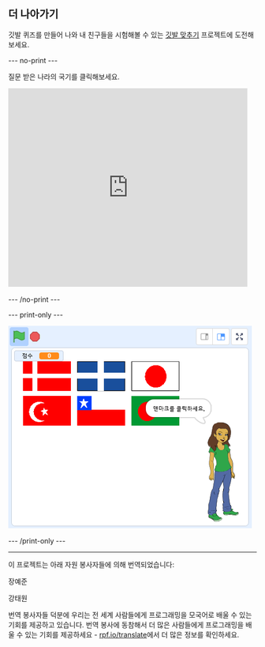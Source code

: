 ## 더 나아가기

깃발 퀴즈를 만들어 나와 내 친구들을 시험해볼 수 있는 [깃발 맞추기](https://projects.raspberrypi.org/ko-KR/projects/guess-the-flag?utm_source=pathway&utm_medium=whatnext&utm_campaign=projects) 프로젝트에 도전해보세요.

--- no-print ---

질문 받은 나라의 국기를 클릭해보세요.

<div class="scratch-preview">
  <iframe allowtransparency="true" width="485" height="402" src="https://scratch.mit.edu/projects/embed/276891625/?autostart=false" frameborder="0" scrolling="no"></iframe>
</div>

--- /no-print ---

--- print-only ---

![완성된 게임](images/finished-game.png)

--- /print-only ---


***
이 프로젝트는 아래 자원 봉사자들에 의해 번역되었습니다:

장예준

강태원

번역 봉사자들 덕분에 우리는 전 세계 사람들에게 프로그래밍을 모국어로 배울 수 있는 기회를 제공하고 있습니다. 번역 봉사에 동참해서 더 많은 사람들에게 프로그래밍을 배울 수 있는 기회를 제공하세요 - [rpf.io/translate](https://rpf.io/translate)에서 더 많은 정보를 확인하세요.